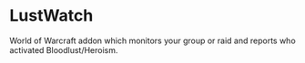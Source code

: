 # LustWatch
World of Warcraft addon which monitors your group or raid and reports who activated Bloodlust/Heroism.
